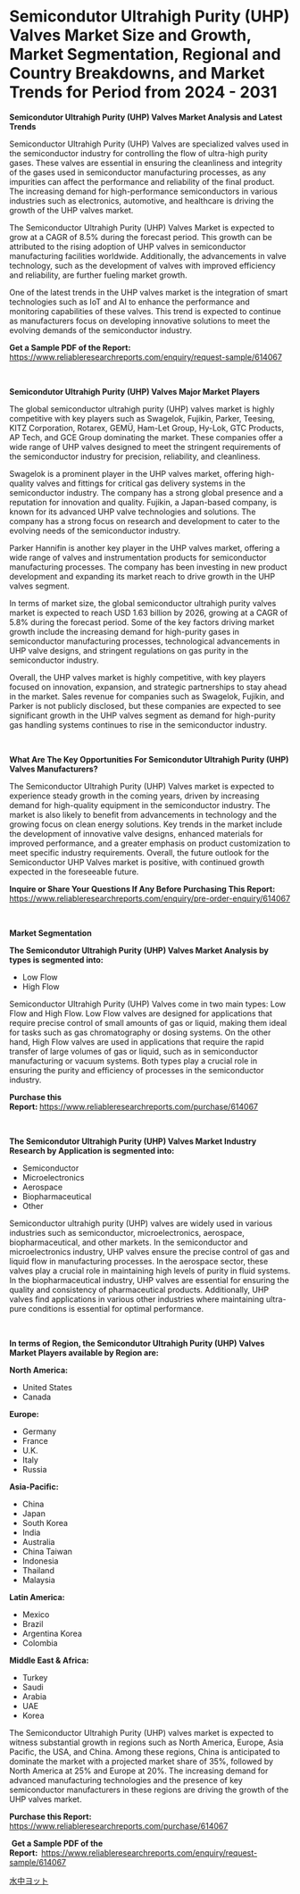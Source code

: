 <p><h1>Semicondutor Ultrahigh Purity (UHP) Valves Market Size and Growth, Market Segmentation, Regional and Country Breakdowns, and Market Trends for Period from 2024 -  2031</h1></p><p><strong>Semicondutor Ultrahigh Purity (UHP) Valves Market Analysis and Latest Trends</strong></p>
<p><p>Semiconductor Ultrahigh Purity (UHP) Valves are specialized valves used in the semiconductor industry for controlling the flow of ultra-high purity gases. These valves are essential in ensuring the cleanliness and integrity of the gases used in semiconductor manufacturing processes, as any impurities can affect the performance and reliability of the final product. The increasing demand for high-performance semiconductors in various industries such as electronics, automotive, and healthcare is driving the growth of the UHP valves market.</p><p>The Semiconductor Ultrahigh Purity (UHP) Valves Market is expected to grow at a CAGR of 8.5% during the forecast period. This growth can be attributed to the rising adoption of UHP valves in semiconductor manufacturing facilities worldwide. Additionally, the advancements in valve technology, such as the development of valves with improved efficiency and reliability, are further fueling market growth.</p><p>One of the latest trends in the UHP valves market is the integration of smart technologies such as IoT and AI to enhance the performance and monitoring capabilities of these valves. This trend is expected to continue as manufacturers focus on developing innovative solutions to meet the evolving demands of the semiconductor industry.</p></p>
<p><strong>Get a Sample PDF of the Report:&nbsp;</strong> <a href="https://www.reliableresearchreports.com/enquiry/request-sample/614067">https://www.reliableresearchreports.com/enquiry/request-sample/614067</a></p>
<p>&nbsp;</p>
<p><strong>Semicondutor Ultrahigh Purity (UHP) Valves Major Market Players</strong></p>
<p><p>The global semiconductor ultrahigh purity (UHP) valves market is highly competitive with key players such as Swagelok, Fujikin, Parker, Teesing, KITZ Corporation, Rotarex, GEMÜ, Ham-Let Group, Hy-Lok, GTC Products, AP Tech, and GCE Group dominating the market. These companies offer a wide range of UHP valves designed to meet the stringent requirements of the semiconductor industry for precision, reliability, and cleanliness.</p><p>Swagelok is a prominent player in the UHP valves market, offering high-quality valves and fittings for critical gas delivery systems in the semiconductor industry. The company has a strong global presence and a reputation for innovation and quality. Fujikin, a Japan-based company, is known for its advanced UHP valve technologies and solutions. The company has a strong focus on research and development to cater to the evolving needs of the semiconductor industry.</p><p>Parker Hannifin is another key player in the UHP valves market, offering a wide range of valves and instrumentation products for semiconductor manufacturing processes. The company has been investing in new product development and expanding its market reach to drive growth in the UHP valves segment.</p><p>In terms of market size, the global semiconductor ultrahigh purity valves market is expected to reach USD 1.63 billion by 2026, growing at a CAGR of 5.8% during the forecast period. Some of the key factors driving market growth include the increasing demand for high-purity gases in semiconductor manufacturing processes, technological advancements in UHP valve designs, and stringent regulations on gas purity in the semiconductor industry.</p><p>Overall, the UHP valves market is highly competitive, with key players focused on innovation, expansion, and strategic partnerships to stay ahead in the market. Sales revenue for companies such as Swagelok, Fujikin, and Parker is not publicly disclosed, but these companies are expected to see significant growth in the UHP valves segment as demand for high-purity gas handling systems continues to rise in the semiconductor industry.</p></p>
<p>&nbsp;</p>
<p><strong>What Are The Key Opportunities For Semicondutor Ultrahigh Purity (UHP) Valves Manufacturers?</strong></p>
<p><p>The Semiconductor Ultrahigh Purity (UHP) Valves market is expected to experience steady growth in the coming years, driven by increasing demand for high-quality equipment in the semiconductor industry. The market is also likely to benefit from advancements in technology and the growing focus on clean energy solutions. Key trends in the market include the development of innovative valve designs, enhanced materials for improved performance, and a greater emphasis on product customization to meet specific industry requirements. Overall, the future outlook for the Semiconductor UHP Valves market is positive, with continued growth expected in the foreseeable future.</p></p>
<p><strong>Inquire or Share Your Questions If Any Before Purchasing This Report:</strong> <a href="https://www.reliableresearchreports.com/enquiry/pre-order-enquiry/614067">https://www.reliableresearchreports.com/enquiry/pre-order-enquiry/614067</a></p>
<p>&nbsp;</p>
<p><strong>Market Segmentation</strong></p>
<p><strong>The Semicondutor Ultrahigh Purity (UHP) Valves Market Analysis by types is segmented into:</strong></p>
<p><ul><li>Low Flow</li><li>High Flow</li></ul></p>
<p><p>Semiconductor Ultrahigh Purity (UHP) Valves come in two main types: Low Flow and High Flow. Low Flow valves are designed for applications that require precise control of small amounts of gas or liquid, making them ideal for tasks such as gas chromatography or dosing systems. On the other hand, High Flow valves are used in applications that require the rapid transfer of large volumes of gas or liquid, such as in semiconductor manufacturing or vacuum systems. Both types play a crucial role in ensuring the purity and efficiency of processes in the semiconductor industry.</p></p>
<p><strong>Purchase this Report:&nbsp;</strong><a href="https://www.reliableresearchreports.com/purchase/614067">https://www.reliableresearchreports.com/purchase/614067</a></p>
<p>&nbsp;</p>
<p><strong>The Semicondutor Ultrahigh Purity (UHP) Valves Market Industry Research by Application is segmented into:</strong></p>
<p><ul><li>Semiconductor</li><li>Microelectronics</li><li>Aerospace</li><li>Biopharmaceutical</li><li>Other</li></ul></p>
<p><p>Semiconductor ultrahigh purity (UHP) valves are widely used in various industries such as semiconductor, microelectronics, aerospace, biopharmaceutical, and other markets. In the semiconductor and microelectronics industry, UHP valves ensure the precise control of gas and liquid flow in manufacturing processes. In the aerospace sector, these valves play a crucial role in maintaining high levels of purity in fluid systems. In the biopharmaceutical industry, UHP valves are essential for ensuring the quality and consistency of pharmaceutical products. Additionally, UHP valves find applications in various other industries where maintaining ultra-pure conditions is essential for optimal performance.</p></p>
<p>&nbsp;</p>
<p><strong>In terms of Region, the Semicondutor Ultrahigh Purity (UHP) Valves Market Players available by Region are:</strong></p>
<p>
    <p> <strong> North America: </strong>
        <ul>
            <li>United States</li>
            <li>Canada</li>
        </ul>
        </p> 
    <p> <strong> Europe: </strong>
        <ul>
            <li>Germany</li>
            <li>France</li>
            <li>U.K.</li>
            <li>Italy</li>
            <li>Russia</li>
        </ul>
        </p> 
    <p> <strong> Asia-Pacific: </strong>
        <ul>
            <li>China</li>
            <li>Japan</li>
            <li>South Korea</li>
            <li>India</li>
            <li>Australia</li>
            <li>China Taiwan</li>
            <li>Indonesia</li>
            <li>Thailand</li>
            <li>Malaysia</li>
        </ul>
        </p> 
    <p> <strong> Latin America: </strong>
        <ul>
            <li>Mexico</li>
            <li>Brazil</li>
            <li>Argentina Korea</li>
            <li>Colombia</li>
        </ul>
        </p> 
    <p> <strong> Middle East & Africa: </strong>
        <ul>
            <li>Turkey</li>
            <li>Saudi</li>
            <li>Arabia</li>
            <li>UAE</li>
            <li>Korea</li>
        </ul>
    </p>
    </p>
<p><p>The Semiconductor Ultrahigh Purity (UHP) valves market is expected to witness substantial growth in regions such as North America, Europe, Asia Pacific, the USA, and China. Among these regions, China is anticipated to dominate the market with a projected market share of 35%, followed by North America at 25% and Europe at 20%. The increasing demand for advanced manufacturing technologies and the presence of key semiconductor manufacturers in these regions are driving the growth of the UHP valves market.</p></p>
<p><strong>Purchase this Report: </strong><a href="https://www.reliableresearchreports.com/purchase/614067">https://www.reliableresearchreports.com/purchase/614067</a></p>
<p>&nbsp;<strong>Get a Sample PDF of the Report:&nbsp;&nbsp;</strong><a href="https://www.reliableresearchreports.com/enquiry/request-sample/614067">https://www.reliableresearchreports.com/enquiry/request-sample/614067</a></p>
<p><strong></strong></p>
<p><p><a href="https://github.com/sghwr779811674/Market-Research-Report-List-1/blob/main/644546713091.md">水中ヨット</a></p></p>